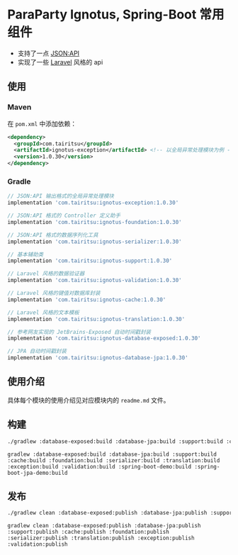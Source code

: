 # ParaParty Ignotus, Spring-Boot 常用组件

- 支持了一点 [JSON:API](https://jsonapi.org/)
- 实现了一些 [Laravel](https://laravel.com/) 风格的 api

## 使用

### Maven
在 `pom.xml` 中添加依赖：
```xml
<dependency>
  <groupId>com.tairitsu</groupId>
  <artifactId>ignotus-exception</artifactId> <!-- 以全局异常处理模块为例 -->
  <version>1.0.30</version>
</dependency>
```

### Gradle
```groovy
// JSON:API 输出格式的全局异常处理模块
implementation 'com.tairitsu:ignotus-exception:1.0.30'

// JSON:API 格式的 Controller 定义助手
implementation 'com.tairitsu:ignotus-foundation:1.0.30'

// JSON:API 格式的数据序列化工具
implementation 'com.tairitsu:ignotus-serializer:1.0.30'

// 基本辅助类
implementation 'com.tairitsu:ignotus-support:1.0.30'

// Laravel 风格的数据验证器
implementation 'com.tairitsu:ignotus-validation:1.0.30'

// Laravel 风格的键值对数据库封装
implementation 'com.tairitsu:ignotus-cache:1.0.30'

// Laravel 风格的文本模板
implementation 'com.tairitsu:ignotus-translation:1.0.30'

// 参考网友实现的 JetBrains-Exposed 自动时间戳封装
implementation 'com.tairitsu:ignotus-database-exposed:1.0.30'

// JPA 自动时间戳封装
implementation 'com.tairitsu:ignotus-database-jpa:1.0.30'
```

## 使用介绍

具体每个模块的使用介绍见对应模块内的 `readme.md` 文件。

## 构建
```bash
./gradlew :database-exposed:build :database-jpa:build :support:build :cache:build :foundation:build :serializer:build :translation:build :exception:build :validation:build :spring-boot-demo:build :spring-boot-jpa-demo:build
```

```
gradlew :database-exposed:build :database-jpa:build :support:build :cache:build :foundation:build :serializer:build :translation:build :exception:build :validation:build :spring-boot-demo:build :spring-boot-jpa-demo:build
```

## 发布
```bash
./gradlew clean :database-exposed:publish :database-jpa:publish :support:publish :cache:publish :foundation:publish :serializer:publish :translation:publish :exception:publish :validation:publish
```

```
gradlew clean :database-exposed:publish :database-jpa:publish :support:publish :cache:publish :foundation:publish :serializer:publish :translation:publish :exception:publish :validation:publish
```
